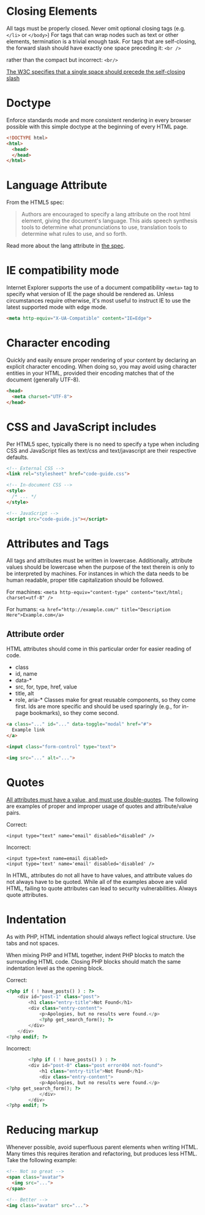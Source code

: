Closing Elements
============
All tags must be properly closed. Never omit optional closing tags (e.g. `</li>` or `</body>`) For tags that can wrap nodes such as text or other elements, termination is a trivial enough task. 
For tags that are self-closing, the forward slash should have exactly one space preceding it:
`<br />`

rather than the compact but incorrect:
`<br/>`

[The W3C specifies that a single space should precede the self-closing slash](http://w3.org/TR/xhtml1/#C_2)

Doctype
============
Enforce standards mode and more consistent rendering in every browser possible with this simple doctype at the beginning of every HTML page.

```html
<!DOCTYPE html>
<html>
  <head>
  </head>
</html>
```

Language Attribute
============
From the HTML5 spec:

>Authors are encouraged to specify a lang attribute on the root html element, giving the document's language. This aids speech synthesis tools to determine what pronunciations to use, translation tools to determine what rules to use, and so forth.

Read more about the lang attribute in [the spec](http://reference.sitepoint.com/html/lang-codes).

IE compatibility mode
============
Internet Explorer supports the use of a document compatibility `<meta>` tag to specify what version of IE the page should be rendered as. Unless circumstances require otherwise, it's most useful to instruct IE to use the latest supported mode with edge mode.

```html
<meta http-equiv="X-UA-Compatible" content="IE=Edge">
```

Character encoding
============

Quickly and easily ensure proper rendering of your content by declaring an explicit character encoding. When doing so, you may avoid using character entities in your HTML, provided their encoding matches that of the document (generally UTF-8).

```html
<head>
  <meta charset="UTF-8">
</head>
```

CSS and JavaScript includes
============
Per HTML5 spec, typically there is no need to specify a type when including CSS and JavaScript files as text/css and text/javascript are their respective defaults.
```html
<!-- External CSS -->
<link rel="stylesheet" href="code-guide.css">

<!-- In-document CSS -->
<style>
  /* ... */
</style>

<!-- JavaScript -->
<script src="code-guide.js"></script>
```

Attributes and Tags 
============

All tags and attributes must be written in lowercase. Additionally, attribute values should be lowercase when the purpose of the text therein is only to be interpreted by machines. For instances in which the data needs to be human readable, proper title capitalization should be followed.

For machines:
`<meta http-equiv="content-type" content="text/html; charset=utf-8" />`

For humans:
`<a href="http://example.com/" title="Description Here">Example.com</a>`


## Attribute order

HTML attributes should come in this particular order for easier reading of code.

- class
- id, name
- data-*
- src, for, type, href, value
- title, alt
- role, aria-*
Classes make for great reusable components, so they come first. Ids are more specific and should be used sparingly (e.g., for in-page bookmarks), so they come second.

```html
<a class="..." id="..." data-toggle="modal" href="#">
  Example link
</a>

<input class="form-control" type="text">

<img src="..." alt="...">
```


Quotes
============

[All attributes must have a value, and must use double-quotes](http://www.w3.org/TR/xhtml1/#h-4.4). The following are examples of proper and improper usage of quotes and attribute/value pairs.

Correct:
```
<input type="text" name="email" disabled="disabled" />
```

Incorrect:
```
<input type=text name=email disabled>
<input type='text' name='email' disabled='disabled' />
```

In HTML, attributes do not all have to have values, and attribute values do not always have to be quoted. While all of the examples above are valid HTML, failing to quote attributes can lead to security vulnerabilities. Always quote attributes.

Indentation
============
As with PHP, HTML indentation should always reflect logical structure. Use tabs and not spaces.

When mixing PHP and HTML together, indent PHP blocks to match the surrounding HTML code. Closing PHP blocks should match the same indentation level as the opening block.

Correct:
```php
<?php if ( ! have_posts() ) : ?>
    <div id="post-1" class="post">
        <h1 class="entry-title">Not Found</h1>
        <div class="entry-content">
            <p>Apologies, but no results were found.</p>
            <?php get_search_form(); ?>
        </div>
    </div>
<?php endif; ?>
```

Incorrect:
```php
        <?php if ( ! have_posts() ) : ?>
        <div id="post-0" class="post error404 not-found">
            <h1 class="entry-title">Not Found</h1>
            <div class="entry-content">
            <p>Apologies, but no results were found.</p>
<?php get_search_form(); ?>
            </div>
        </div>
<?php endif; ?>
```

Reducing markup
============
Whenever possible, avoid superfluous parent elements when writing HTML. Many times this requires iteration and refactoring, but produces less HTML. Take the following example:
```html
<!-- Not so great -->
<span class="avatar">
  <img src="...">
</span>

<!-- Better -->
<img class="avatar" src="...">
```
